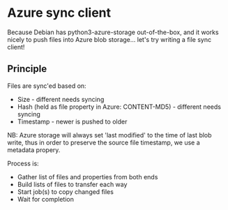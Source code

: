 # Azure sync client

Because Debian has python3-azure-storage out-of-the-box, and it works
nicely to push files into Azure blob storage... let's try writing a
file sync client!

## Principle

Files are sync'ed based on:
 * Size - different needs syncing
 * Hash (held as file property in Azure: CONTENT-MD5) - different needs syncing
 * Timestamp - newer is pushed to older

NB: Azure storage will always set 'last modified' to the time of last blob write,
thus in order to preserve the source file timestamp, we use a metadata propery.

Process is:
 * Gather list of files and properties from both ends
 * Build lists of files to transfer each way
 * Start job(s) to copy changed files
 * Wait for completion

